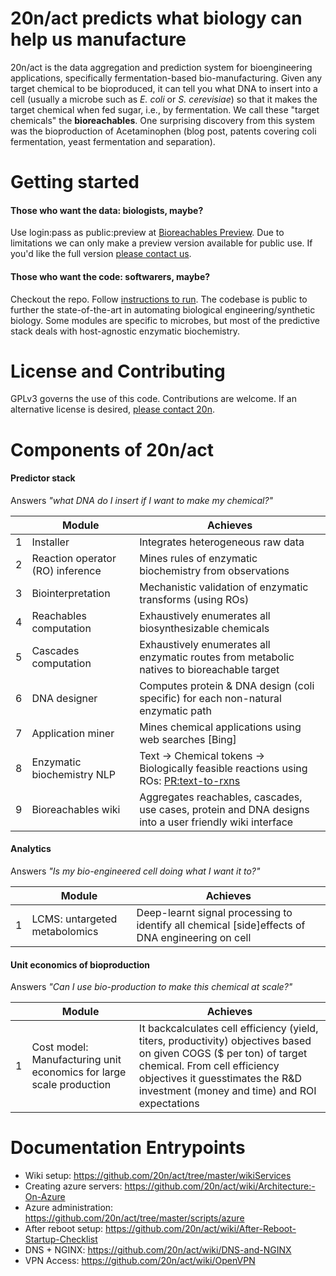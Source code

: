 20n/act predicts what biology can help us manufacture
===

20n/act is the data aggregation and prediction system for bioengineering applications, specifically fermentation-based bio-manufacturing. Given any target chemical to be bioproduced, it can tell you what DNA to insert into a cell (usually a microbe such as _E. coli_ or _S. cerevisiae_) so that it makes the target chemical when fed sugar, i.e., by fermentation. We call these "target chemicals" the __bioreachables__. One surprising discovery from this system was the bioproduction of Acetaminophen (blog post, patents covering coli fermentation, yeast fermentation and separation).

Getting started
===
#### Those who want the data: biologists, maybe?
Use login:pass as public:preview at [Bioreachables Preview](https://preview.bioreachables.com/). Due to limitations we can only make a preview version available for public use. If you'd like the full version [please contact us](mailto:info@20n.com).

#### Those who want the code: softwarers, maybe?
Checkout the repo. Follow [instructions to run](https://github.com/20n/act/tree/master/wikiServices#1-wiki-content-generation). The codebase is public to further the state-of-the-art in automating biological engineering/synthetic biology. Some modules are specific to microbes, but most of the predictive stack deals with host-agnostic enzymatic biochemistry.

License and Contributing
===
GPLv3 governs the use of this code. Contributions are welcome. If an alternative license is desired, [please contact 20n](info@20n.com).

Components of 20n/act
===

#### Predictor stack
Answers _"what DNA do I insert if I want to make my chemical?"_
  
  |   | Module | Achieves |
  |---|---|---|
  | 1 | Installer | Integrates heterogeneous raw data |
  | 2 | Reaction operator (RO) inference | Mines rules of enzymatic biochemistry from observations |
  | 3 | Biointerpretation | Mechanistic validation of enzymatic transforms (using ROs) |
  | 4 | Reachables computation | Exhaustively enumerates all biosynthesizable chemicals |
  | 5 | Cascades computation | Exhaustively enumerates all enzymatic routes from metabolic natives to bioreachable target |
  | 6 | DNA designer | Computes protein & DNA design (coli specific) for each non-natural enzymatic path |
  | 7 | Application miner | Mines chemical applications using web searches [Bing] |
  | 8 | Enzymatic biochemistry NLP | Text -> Chemical tokens -> Biologically feasible reactions using ROs: [PR:text-to-rxns](https://github.com/20n/act/pull/525) |
  | 9 | Bioreachables wiki | Aggregates reachables, cascades, use cases, protein and DNA designs into a user friendly wiki interface |
  
#### Analytics
Answers _"Is my bio-engineered cell doing what I want it to?"_  

  |   | Module | Achieves |
  |---|---|---|
  | 1 | LCMS: untargeted metabolomics | Deep-learnt signal processing to identify all chemical [side]effects of DNA engineering on cell |
  
#### Unit economics of bioproduction
Answers _"Can I use bio-production to make this chemical at scale?"_  

  |   | Module | Achieves |
  |---|---|---|
  | 1 | Cost model: Manufacturing unit economics for large scale production | It backcalculates cell efficiency (yield, titers, productivity) objectives based on given COGS ($ per ton) of target chemical. From cell efficiency objectives it guesstimates the R&D investment (money and time) and ROI expectations |

Documentation Entrypoints
===

* Wiki setup: https://github.com/20n/act/tree/master/wikiServices
* Creating azure servers: https://github.com/20n/act/wiki/Architecture:-On-Azure
* Azure administration: https://github.com/20n/act/tree/master/scripts/azure
* After reboot setup:  https://github.com/20n/act/wiki/After-Reboot-Startup-Checklist
* DNS + NGINX: https://github.com/20n/act/wiki/DNS-and-NGINX
* VPN Access:  https://github.com/20n/act/wiki/OpenVPN
